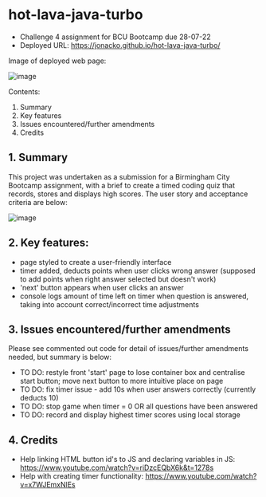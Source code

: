 # hot-lava-java-turbo
- Challenge 4 assignment for BCU Bootcamp due 28-07-22
- Deployed URL: https://jonacko.github.io/hot-lava-java-turbo/

Image of deployed web page:

![image](https://user-images.githubusercontent.com/106882755/181591278-e591c8ce-5cf1-4c43-864f-350d99709744.png)


Contents:

1. Summary
2. Key features
3. Issues encountered/further amendments
4. Credits

## 1. Summary

This project was undertaken as a submission for a Birmingham City Bootcamp assignment, with a brief to create a timed coding quiz that records, stores and displays high scores.  The user story and acceptance criteria are below:

![image](https://user-images.githubusercontent.com/106882755/181591366-28cc6f44-7d36-4a2d-ada1-8f66847d53d5.png)

## 2. Key features:

- page styled to create a user-friendly interface
- timer added, deducts points when user clicks wrong answer (supposed to add points when right answer selected but doesn't work)
- 'next' button appears when user clicks an answer
- console logs amount of time left on timer when question is answered, taking into account correct/incorrect time adjustments


## 3. Issues encountered/further amendments

Please see commented out code for detail of issues/further amendments needed, but summary is below:

- TO DO: restyle front 'start' page to lose container box and centralise start button; move next button to more intuitive place on page
- TO DO: fix timer issue - add 10s when user answers correctly (currently deducts 10)
- TO DO: stop game when timer = 0 OR all questions have been answered
- TO DO: record and display highest timer scores using local storage

## 4. Credits
- Help linking HTML button id's to JS and declaring variables in JS: https://www.youtube.com/watch?v=riDzcEQbX6k&t=1278s 
- Help with creating timer functionality: https://www.youtube.com/watch?v=x7WJEmxNlEs
